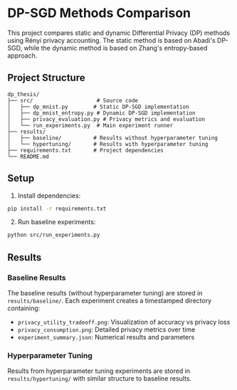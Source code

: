 # DP-SGD Methods Comparison

This project compares static and dynamic Differential Privacy (DP) methods using Rényi privacy accounting. The static method is based on Abadi's DP-SGD, while the dynamic method is based on Zhang's entropy-based approach.

## Project Structure

```
dp_thesis/
├── src/                    # Source code
│   ├── dp_mnist.py        # Static DP-SGD implementation
│   ├── dp_mnist_entropy.py # Dynamic DP-SGD implementation
│   ├── privacy_evaluation.py # Privacy metrics and evaluation
│   └── run_experiments.py  # Main experiment runner
├── results/
│   ├── baseline/          # Results without hyperparameter tuning
│   └── hypertuning/       # Results with hyperparameter tuning
├── requirements.txt       # Project dependencies
└── README.md
```

## Setup

1. Install dependencies:
```bash
pip install -r requirements.txt
```

2. Run baseline experiments:
```bash
python src/run_experiments.py
```

## Results

### Baseline Results
The baseline results (without hyperparameter tuning) are stored in `results/baseline/`. Each experiment creates a timestamped directory containing:
- `privacy_utility_tradeoff.png`: Visualization of accuracy vs privacy loss
- `privacy_consumption.png`: Detailed privacy metrics over time
- `experiment_summary.json`: Numerical results and parameters

### Hyperparameter Tuning
Results from hyperparameter tuning experiments are stored in `results/hypertuning/` with similar structure to baseline results.
